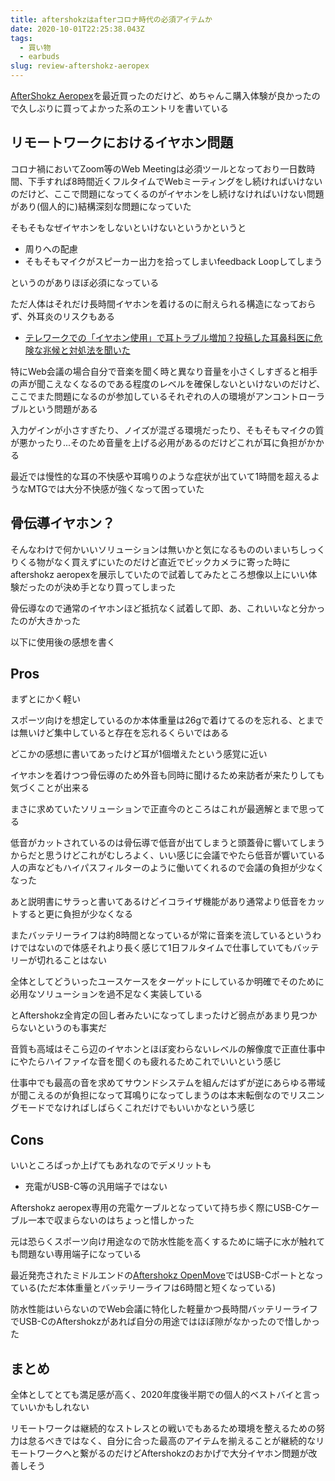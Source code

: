 ```yaml
---
title: aftershokzはafterコロナ時代の必須アイテムか
date: 2020-10-01T22:25:38.043Z
tags:
  - 買い物
  - earbuds
slug: review-aftershokz-aeropex
---
```

[AfterShokz Aeropex](https://aftershokz.jp/products/aeropex)を最近買ったのだけど、めちゃんこ購入体験が良かったので久しぶりに買ってよかった系のエントリを書いている

## リモートワークにおけるイヤホン問題

コロナ禍においてZoom等のWeb Meetingは必須ツールとなっており一日数時間、下手すれば8時間近くフルタイムでWebミーティングをし続ければいけないのだけど、ここで問題になってくるのがイヤホンをし続けなければいけない問題があり(個人的に)結構深刻な問題になっていた

そもそもなぜイヤホンをしないといけないというかというと

* 周りへの配慮
* そもそもマイクがスピーカー出力を拾ってしまいfeedback Loopしてしまう

というのがありほぼ必須になっている

ただ人体はそれだけ長時間イヤホンを着けるのに耐えられる構造になっておらず、外耳炎のリスクもある

* [テレワークでの「イヤホン使用」で耳トラブル増加？投稿した耳鼻科医に危険な兆候と対処法を聞いた](https://www.fnn.jp/articles/-/88604)

特にWeb会議の場合自分で音楽を聞く時と異なり音量を小さくしすぎると相手の声が聞こえなくなるのである程度のレベルを確保しないといけないのだけど、ここでまた問題になるのが参加しているそれぞれの人の環境がアンコントローラブルという問題がある

入力ゲインが小さすぎたり、ノイズが混ざる環境だったり、そもそもマイクの質が悪かったり...そのため音量を上げる必用があるのだけどこれが耳に負担がかかる

最近では慢性的な耳の不快感や耳鳴りのような症状が出ていて1時間を超えるようなMTGでは大分不快感が強くなって困っていた

## 骨伝導イヤホン？

そんなわけで何かいいソリューションは無いかと気になるもののいまいちしっくりくる物がなく買えずにいたのだけど直近でビックカメラに寄った時にaftershokz aeropexを展示していたので試着してみたところ想像以上にいい体験だったのが決め手となり買ってしまった

骨伝導なので通常のイヤホンほど抵抗なく試着して即、あ、これいいなと分かったのが大きかった

以下に使用後の感想を書く

## Pros

まずとにかく軽い

スポーツ向けを想定しているのか本体重量は26gで着けてるのを忘れる、とまでは無いけど集中していると存在を忘れるくらいではある

どこかの感想に書いてあったけど耳が1個増えたという感覚に近い

イヤホンを着けつつ骨伝導のため外音も同時に聞けるため来訪者が来たりしても気づくことが出来る

まさに求めていたソリューションで正直今のところはこれが最適解とまで思ってる

低音がカットされているのは骨伝導で低音が出てしまうと頭蓋骨に響いてしまうからだと思うけどこれがむしろよく、いい感じに会議でやたら低音が響いている人の声などもハイパスフィルターのように働いてくれるので会議の負担が少なくなった

あと説明書にサラっと書いてあるけどイコライザ機能があり通常より低音をカットすると更に負担が少なくなる

またバッテリーライフは約8時間となっているが常に音楽を流しているというわけではないので体感それより長く感じて1日フルタイムで仕事していてもバッテリーが切れることはない

全体としてどういったユースケースをターゲットにしているか明確でそのために必用なソリューションを過不足なく実装している

とAftershokz全肯定の回し者みたいになってしまったけど弱点があまり見つからないというのも事実だ

音質も高域はそこら辺のイヤホンとほぼ変わらないレベルの解像度で正直仕事中にやたらハイファイな音を聞くのも疲れるためこれでいいという感じ

仕事中でも最高の音を求めてサウンドシステムを組んだはずが逆にあらゆる帯域が聞こえるのが負担になって耳鳴りになってしまうのは本末転倒なのでリスニングモードでなければしばらくこれだけでもいいかなという感じ

## Cons

いいところばっか上げてもあれなのでデメリットも

* 充電がUSB-C等の汎用端子ではない

Aftershokz aeropex専用の充電ケーブルとなっていて持ち歩く際にUSB-Cケーブル一本で収まらないのはちょっと惜しかった

元は恐らくスポーツ向け用途なので防水性能を高くするために端子に水が触れても問題ない専用端子になっている

最近発売されたミドルエンドの[Aftershokz OpenMove](https://aftershokz.jp/products/bone-conduction-headphone-openmove)ではUSB-Cポートとなっている(ただ本体重量とバッテリーライフは6時間と短くなっている)

防水性能はいらないのでWeb会議に特化した軽量かつ長時間バッテリーライフでUSB-CのAftershokzがあれば自分の用途ではほぼ隙がなかったので惜しかった

## まとめ

全体としてとても満足感が高く、2020年度後半期での個人的ベストバイと言っていいかもしれない

リモートワークは継続的なストレスとの戦いでもあるため環境を整えるための努力は怠るべきではなく、自分に合った最高のアイテムを揃えることが継続的なリモートワークへと繋がるのだけどAftershokzのおかげで大分イヤホン問題が改善しそう